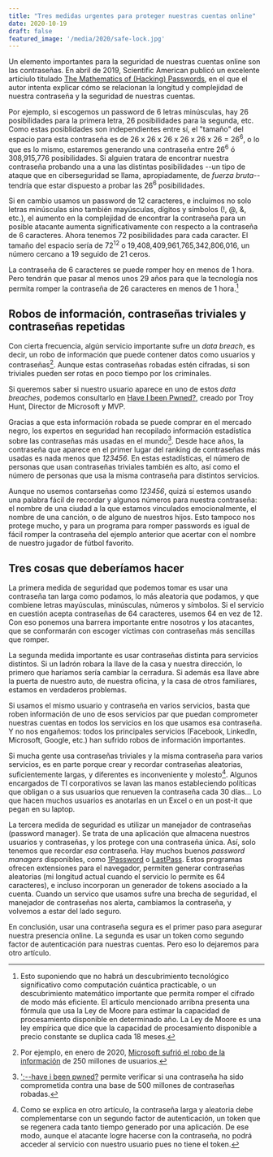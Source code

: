 ```yaml
---
title: "Tres medidas urgentes para proteger nuestras cuentas online"
date: 2020-10-19
draft: false
featured_image: '/media/2020/safe-lock.jpg'
---
```


Un elemento importantes para la seguridad de nuestras cuentas online son las contraseñas. En abril de 2019, Scientific American publicó un excelente artíciulo titulado [The Mathematics of (Hacking) Passwords](https://www.scientificamerican.com/article/the-mathematics-of-hacking-passwords/), en el que el autor intenta explicar cómo se relacionan la longitud y complejidad de nuestra contraseña y la seguridad de nuestras cuentas.

Por ejemplo, si escogemos un password de 6 letras minúsculas, hay 26 posibilidades para la primera letra, 26 posibilidades para la segunda, etc. Como estas posiblidades son independientes entre sí, el "tamaño" del espacio para esta contraseña es de 26 x 26 x 26 x 26 x 26 x 26 = 26<sup>6</sup>, o lo que es lo mismo, estaremos generando una contraseña entre 26<sup>6</sup> ó 308,915,776 posibilidades. Si alguien tratara de encontrar nuestra contraseña probando una a una las distintas posibilidades --un tipo de ataque que en ciberseguridad se llama, apropiadamente, de _fuerza bruta_-- tendría que estar dispuesto a probar las 26<sup>6</sup> posibilidades.

Si en cambio usamos un password de 12 caracteres, e incluimos no solo letras minúsculas sino también mayúsculas, dígitos y símbolos (!, @, &, etc.), el aumento en la complejidad de encontrar la contraseña para un posible atacante aumenta significativamente con respecto a la contraseña de 6 caracteres. Ahora tenemos 72 posibilidades para cada caracter. El tamaño del espacio sería de  72<sup>12</sup> o 19,408,409,961,765,342,806,016, un número cercano a 19 seguido de 21 ceros.

La contraseña de 6 caracteres se puede romper hoy en menos de 1 hora. Pero tendrán que pasar al menos unos 29 años para que la tecnología nos permita romper la contraseña de 26 caracteres en menos de 1 hora.[^moore]

[^moore]: Esto suponiendo que no habrá un descubrimiento tecnológico significativo como computación cuántica practicable, o un descubrimiento matemático importante que permita romper el cifrado de modo más eficiente. El artículo mencionado arribna presenta una fórmula que usa la Ley de Moore para estimar la capacidad de procesamiento disponible en determinado año. La Ley de Moore es una ley empírica que dice que la capacidad de procesamiento disponible a precio constante se duplica cada 18 meses.

## Robos de información, contraseñas triviales y contraseñas repetidas

Con cierta frecuencia, algún servicio importante sufre un _data breach_, es decir, un robo de información que puede contener datos como usuarios y contraseñas[^microsoft-data-breach]. Aunque estas contraseñas robadas estén cifradas, si son triviales pueden ser rotas en poco tiempo por los criminales.

Si queremos saber si nuestro usuario aparece en uno de estos _data breaches_, podemos consultarlo en [Have I been Pwned?](https://haveibeenpwned.com/), creado por Troy Hunt, Director de Microsoft y MVP.

Gracias a que esta información robada se puede comprar en el mercado negro, los expertos en seguridad han recopilado información estadística sobre las contraseñas más usadas en el mundo[^my-password-pwned]. Desde hace años, la contraseña que aparece en el primer lugar del ranking de contraseñas más usadas es nada menos que *123456*. En estas estadísticas, el número de personas que usan contraseñas triviales también es alto, así como el número de personas que usa la misma contraseña para distintos servicios.

[^microsoft-data-breach]: Por ejemplo, en enero de 2020, [Microsoft sufrió el robo de la información](https://www.forbes.com/sites/daveywinder/2020/01/22/microsoft-security-shocker-as-250-million-customer-records-exposed-online/#cb5710d4d1b3) de 250 millones de usuarios.

[^my-password-pwned]:  [';--have i been pwned?](https://haveibeenpwned.com/Passwords) permite verificar si una contraseña ha sido comprometida contra una base de 500 millones de contraseñas robadas.

Aunque no usemos contarseñas como *123456*, quizá sí estemos usando una palabra fácil de recordar y algunos números para nuestra contraseña: el nombre de una ciudad a la que estamos vinculados emocionalmente, el nombre de una canción, o de alguno de nuestros hijos.  Esto tampoco nos protege mucho, y para un programa para romper passwords es igual de fácil romper la contraseña del ejemplo anterior que acertar con el nombre de nuestro jugador de fútbol favorito.

## Tres cosas que deberíamos hacer

La primera medida de seguridad que podemos tomar es usar una contraseña tan larga como podamos, lo más aleatoria que podamos, y que combiene letras mayúsculas, minúsculas, números y símbolos. Si el servicio en cuestión acepta contraseñas de 64 caracteres, usemos 64 en vez de 12. Con eso ponemos una barrera importante entre nosotros y los atacantes, que se conformarán con escoger víctimas con contraseñas más sencillas que romper.

La segunda medida importante es usar contraseñas distinta para servicios distintos. Si un ladrón robara la llave de la casa y nuestra dirección, lo primero que haríamos sería cambiar la cerradura. Si además esa llave abre la puerta de nuestro auto, de nuestra oficina, y la casa de otros familiares, estamos en verdaderos problemas.

Si usamos el mismo usuario y contraseña en varios servicios, basta que roben información de uno de esos servicios par que puedan comprometer nuestras cuentas en todos los servicios en los que usamos esa contraseña. Y no nos engañemos: todos los principales servicios (Facebook, LinkedIn, Microsoft, Google, etc.) han sufrido robos de información importantes.


Si mucha gente usa contraseñas triviales y la misma contraseña para varios servicios, es en parte porque crear y recordar contraseñas aleatorias, suficientemente largas, y diferentes es inconveniente y molesto[^token]. Algunos encargados de TI corporativos se lavan las manos estableciendo políticas que obligan o a sus usuarios que renueven la contraseña cada 30 días... Lo que hacen muchos usuarios es anotarlas en un Excel o en un post-it que pegan en su laptop.

[^token]: Como se explica en otro artículo, la contraseña larga y aleatoria debe complementarse con un segundo factor de autenticación, un token que se regenera cada tanto tiempo generado por una aplicación. De ese modo, aunque el atacante logre hacerse con la contraseña, no podrá acceder al servicio con nuestro usuario pues no tiene el token.

La tercera medida de seguridad es utilizar un manejador de contraseñas (password manager). Se trata de una aplicación que almacena nuestros usuarios y contraseñas, y los protege con una contraseña única. Así, solo tenemos que recordar _esa_ contraseña. Hay muchos buenos _password managers_ disponibles, como [1Password](https://1password.com) o [LastPass](https://lastpass.com). Estos programas ofrecen extensiones para el navegador, permiten generar contraseñas aleatorias (mi longitud actual cuando el servicio lo permite es 64 caracteres), e incluso incorporan un generador de tokens asociado a la cuenta. Cuando un servico que usamos sufre una brecha de seguridad, el manejador de contraseñas nos alerta, cambiamos la contraseña, y volvemos a estar del lado seguro.

En conclusión, usar una contraseña segura es el primer paso para asegurar nuestra presencia online. La segunda es usar un token como segundo factor de autenticación para nuestras cuentas.  Pero eso lo dejaremos para otro artículo.
